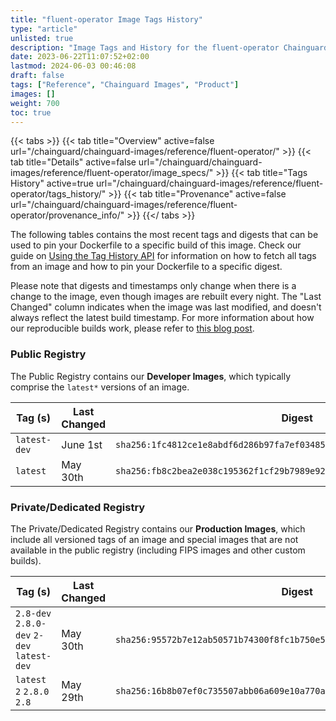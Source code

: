 ```yaml
---
title: "fluent-operator Image Tags History"
type: "article"
unlisted: true
description: "Image Tags and History for the fluent-operator Chainguard Image"
date: 2023-06-22T11:07:52+02:00
lastmod: 2024-06-03 00:46:08
draft: false
tags: ["Reference", "Chainguard Images", "Product"]
images: []
weight: 700
toc: true
---
```


{{< tabs >}}
{{< tab title="Overview" active=false url="/chainguard/chainguard-images/reference/fluent-operator/" >}}
{{< tab title="Details" active=false url="/chainguard/chainguard-images/reference/fluent-operator/image_specs/" >}}
{{< tab title="Tags History" active=true url="/chainguard/chainguard-images/reference/fluent-operator/tags_history/" >}}
{{< tab title="Provenance" active=false url="/chainguard/chainguard-images/reference/fluent-operator/provenance_info/" >}}
{{</ tabs >}}

The following tables contains the most recent tags and digests that can be used to pin your Dockerfile to a specific build of this image. Check our guide on [Using the Tag History API](/chainguard/chainguard-images/using-the-tag-history-api/) for information on how to fetch all tags from an image and how to pin your Dockerfile to a specific digest.

Please note that digests and timestamps only change when there is a change to the image, even though images are rebuilt every night. The "Last Changed" column indicates when the image was last modified, and doesn't always reflect the latest build timestamp. For more information about how our reproducible builds work, please refer to [this blog post](https://www.chainguard.dev/unchained/reproducing-chainguards-reproducible-image-builds).

### Public Registry
The Public Registry contains our **Developer Images**, which typically comprise the `latest*` versions of an image.

| Tag (s)       | Last Changed | Digest                                                                    |
|---------------|--------------|---------------------------------------------------------------------------|
|  `latest-dev` | June 1st     | `sha256:1fc4812ce1e8abdf6d286b97fa7ef03485c2ef1e27661f4d31b3edbbaa600f66` |
|  `latest`     | May 30th     | `sha256:fb8c2bea2e038c195362f1cf29b7989e923e1c273e9018f01bf093cd604f4aae` |


### Private/Dedicated Registry
The Private/Dedicated Registry contains our **Production Images**, which include all versioned tags of an image and special images that are not available in the public registry (including FIPS images and other custom builds).

| Tag (s)                                     | Last Changed | Digest                                                                    |
|---------------------------------------------|--------------|---------------------------------------------------------------------------|
|  `2.8-dev` `2.8.0-dev` `2-dev` `latest-dev` | May 30th     | `sha256:95572b7e12ab50571b74300f8fc1b750e532adf6cde23d90a426ebd752419290` |
|  `latest` `2` `2.8.0` `2.8`                 | May 29th     | `sha256:16b8b07ef0c735507abb06a609e10a770a0d3e55c0b3fe1adef001f499772743` |

